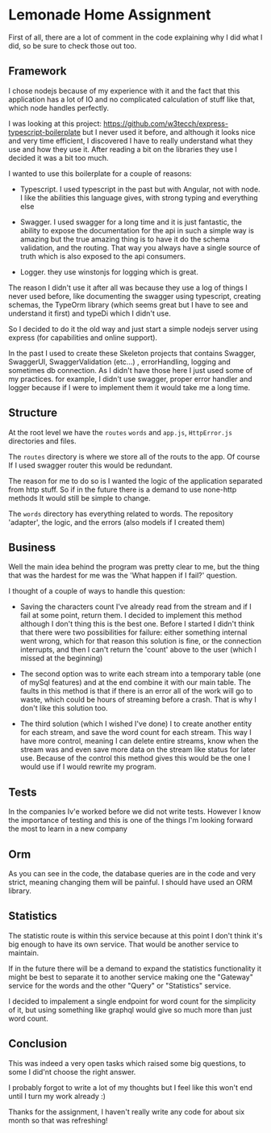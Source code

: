 # Lemonade Home Assignment

First of all, there are a lot of comment in the code explaining why I did what I did,
so be sure to check those out too.

## Framework
I chose nodejs because of my experience with it and the fact that this application has 
a lot of IO and no complicated calculation of stuff like that, which node handles perfectly.

I was looking at this project: https://github.com/w3tecch/express-typescript-boilerplate but I never used it before,
and although it looks nice and very time efficient, I discovered I have to really understand what they use and 
how they use it. After reading a bit on the libraries they use I decided it was a bit too much.

I wanted to use this boilerplate for a couple of reasons:
- Typescript. I used typescript in the past but with Angular, not with node. I like the abilities this language
gives, with strong typing and everything else

- Swagger. I used swagger for a long time and it is just fantastic, the ability to expose the documentation for 
the api in such a simple way is amazing but the true amazing thing is to have it do the schema validation, 
and the routing. That way you always have a single source of truth which is also exposed to the api consumers.

- Logger. they use winstonjs for logging which is great.

The reason I didn't use it after all was because they use a log of things I never used before, like 
documenting the swagger using typescript, creating schemas, the TypeOrm library (which seems great but I 
have to see and understand it first) and typeDi which I didn't use.

So I decided to do it the old way and just start a simple nodejs server using express (for capabilities
and online support). 

In the past I used to create these Skeleton projects that contains Swagger, SwaggerUI, SwaggerValidation (etc...)
, errorHandling, logging and sometimes db connection. As I didn't have those here I just used some of my practices.
for example, I didn't use swagger, proper error handler and logger because if I were to implement them 
it would take me a long time.

## Structure
At the root level we have the `routes` `words` and `app.js`, `HttpError.js` directories and files.

The `routes` directory is where we store all of the routs to the app. Of course If 
I used swagger router this would be redundant.

The reason for me to do so is I wanted the logic of the application separated from 
http stuff. So if in the future there is a demand to use none-http methods It would still be simple 
to change.

The `words` directory has everything related to words. The repository 'adapter', the logic, and the errors (also models
if I created them)

## Business
Well the main idea behind the program was pretty clear to me, but the thing that was the hardest for me 
was the 'What happen if I fail?' question.

I thought of a couple of ways to handle this question:

- Saving the characters count I've already read from the stream and if I fail at some point, return them.
I decided to implement this method although I don't thing this is the best one. Before I started I didn't think
that there were two possibilities for failure: either something internal went wrong, which for that reason 
this solution is fine, or the connection interrupts, and then I can't return the 'count' above to the user 
(which I missed at the beginning)

- The second option was to write each stream into a temporary table (one of mySql features) and at the end 
combine it with our main table. The faults in this method is that if there is an error all of the work will go to waste,
which could be hours of streaming before a crash. That is why I don't like this solution too.


- The third solution (which I wished I've done) I to create another entity for each stream, and save the word count for each stream.
This way I have more control, meaning I can delete entire streams, know when the stream was and even save more data on the stream like
status for later use. Because of the control this method gives this would be the one I would use if I would rewrite my program.

## Tests
In the companies Iv'e worked before we did not write tests. However I know the importance of testing and 
this is one of the things I'm looking forward the most to learn in a new company
   
## Orm
As you can see in the code, the database queries are in the code and very strict, meaning changing them
will be painful. I should have used an ORM library.

## Statistics
The statistic route is within this service because at this point I don't think it's big enough to have its own
service. That would be another service to maintain. 

If in the future there will be a demand to expand the statistics functionality it might be best to separate
it to another service making one the "Gateway" service for the words and the other "Query" or "Statistics" service.

I decided to impalement a single endpoint for word count for the simplicity of it, but using something like 
graphql would give so much more than just word count. 

## Conclusion
This was indeed a very open tasks which raised some big questions, to some I did'nt choose the right answer. 

I probably forgot to write a lot of my thoughts but I feel like this won't end until I turn my work already :)

Thanks for the assignment, I haven't really write any code for about six month so that was refreshing!
     







